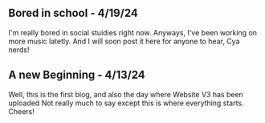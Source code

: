 ## Bored in school - 4/19/24
I'm really bored in social stuidies right now. Anyways, I've been working on more music latetly. And I will soon post it here for anyone to hear, Cya nerds!

## A new Beginning - 4/13/24
Well, this is the first blog, and also the day where Website V3 has been uploaded Not really much to say except this is where everything starts. Cheers!